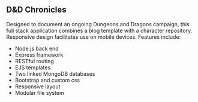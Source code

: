 ## D&D Chronicles

Designed to document an ongoing Dungeons and Dragons campaign, this full stack application combines a blog template with a 
character repository. Responsive design facilitates use on mobile devices. Features include:

- Node.js back end
- Express framework
- RESTful routing
- EJS templates
- Two linked MongoDB databases
- Bootstrap and custom css
- Responsive layout
- Modular file system

